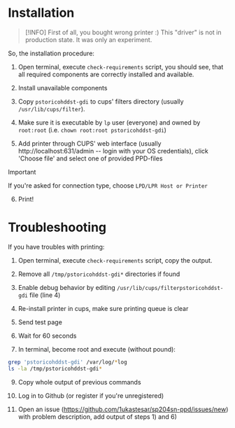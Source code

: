 # Installation

> [!INFO]
> First of all, you bought wrong printer :) This "driver" is not in production state. It was only an experiment.

So, the installation procedure:

1) Open terminal, execute `check-requirements` script, you should see, that all required components are correctly installed and available.

2) Install unavailable components

3) Copy `pstoricohddst-gdi` to cups' filters directory (usually `/usr/lib/cups/filter`).

4) Make sure it is executable by `lp` user (everyone) and owned by `root:root` (i.e. `chown root:root pstoricohddst-gdi`)

5) Add printer through CUPS' web interface (usually http://localhost:631/admin -- login with your OS credentials), click 'Choose file' and select one of provided PPD-files

> [!IMPORTANT]
> If you're asked for connection type, choose `LPD/LPR Host or Printer`

6) Print!

# Troubleshooting

If you have troubles with printing:

 1) Open terminal, execute `check-requirements` script, copy the output.

 2) Remove all `/tmp/pstoricohddst-gdi*` directories if found

 3) Enable debug behavior by editing `/usr/lib/cups/filterpstoricohddst-gdi`
    file (line 4)

 4) Re-install printer in cups, make sure printing queue is clear

 5) Send test page

 6) Wait for 60 seconds

 7) In terminal, become root and execute (without pound):
 ```bash
 grep 'pstoricohddst-gdi' /var/log/*log
 ls -la /tmp/pstoricohddst-gdi*
 ```

 9) Copy whole output of previous commands

 10) Log in to Github (or register if you're unregistered)
 11) Open an issue (https://github.com/1ukastesar/sp204sn-ppd/issues/new) with problem description, add output of steps 1) and 6)

